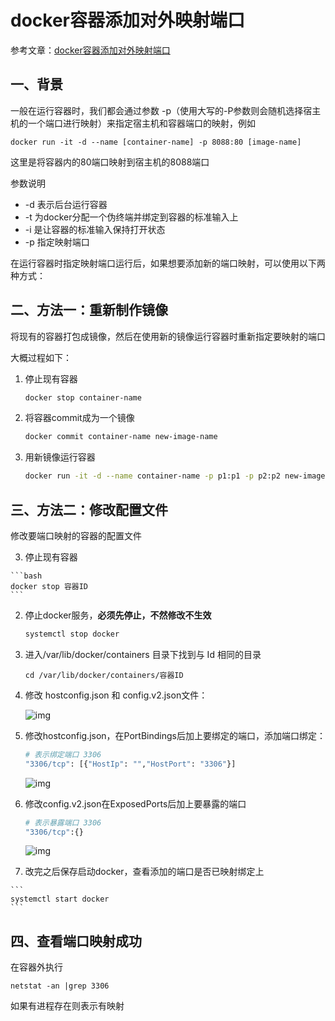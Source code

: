 # docker容器添加对外映射端口

参考文章：[docker容器添加对外映射端口](https://www.cnblogs.com/zhumengke/articles/13525837.html)

## 一、背景

一般在运行容器时，我们都会通过参数 -p（使用大写的-P参数则会随机选择宿主机的一个端口进行映射）来指定宿主机和容器端口的映射，例如

```
docker run -it -d --name [container-name] -p 8088:80 [image-name]
```

这里是将容器内的80端口映射到宿主机的8088端口

参数说明

-   -d 表示后台运行容器
-   -t 为docker分配一个伪终端并绑定到容器的标准输入上
-   -i 是让容器的标准输入保持打开状态
-   -p 指定映射端口

在运行容器时指定映射端口运行后，如果想要添加新的端口映射，可以使用以下两种方式：

## 二、方法一：重新制作镜像

将现有的容器打包成镜像，然后在使用新的镜像运行容器时重新指定要映射的端口

大概过程如下：

1.   停止现有容器

     ```bash
     docker stop container-name
     ```

2.   将容器commit成为一个镜像

     ```bash
     docker commit container-name new-image-name
     ```

3.   用新镜像运行容器

     ```bash
     docker run -it -d --name container-name -p p1:p1 -p p2:p2 new-image-name
     ```

## 三、方法二：修改配置文件

修改要端口映射的容器的配置文件

3.   停止现有容器

    ```bash
    docker stop 容器ID
    ```
    
2.   停止docker服务，**必须先停止，不然修改不生效** 

     ```bash
     systemctl stop docker
     ```

3.   进入/var/lib/docker/containers 目录下找到与 Id 相同的目录

     ```
     cd /var/lib/docker/containers/容器ID
     ```

4.   修改 hostconfig.json 和 config.v2.json文件：

     ![img](https://gitee.com/jxprog/PicBed/raw/master/md/2021/10/29-223332.png)

5.   修改hostconfig.json，在PortBindings后加上要绑定的端口，添加端口绑定：

     ```bash
     # 表示绑定端口 3306
     "3306/tcp": [{"HostIp": "","HostPort": "3306"}]
     ```

     ![img](https://gitee.com/jxprog/PicBed/raw/master/md/2021/10/29-223343.png)

6.   修改config.v2.json在ExposedPorts后加上要暴露的端口

     ```bash
     # 表示暴露端口 3306
     "3306/tcp":{}
     ```

     ![img](https://gitee.com/jxprog/PicBed/raw/master/md/2021/10/29-223349.png)

7.   改完之后保存启动docker，查看添加的端口是否已映射绑定上

    ```
    systemctl start docker
    ```

## 四、查看端口映射成功

在容器外执行

```
netstat -an |grep 3306
```

如果有进程存在则表示有映射
